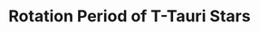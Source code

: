 ---
title: "Rotation Period of T-Tauri Stars"
#date: 2023-10-12
layout: single-portfolio
excerpt: "<img src='/images/research/img-sys.png' alt=''>"
collection: research
order_number: 40
header: 
  og_image: "research/img-sys.png"
---
